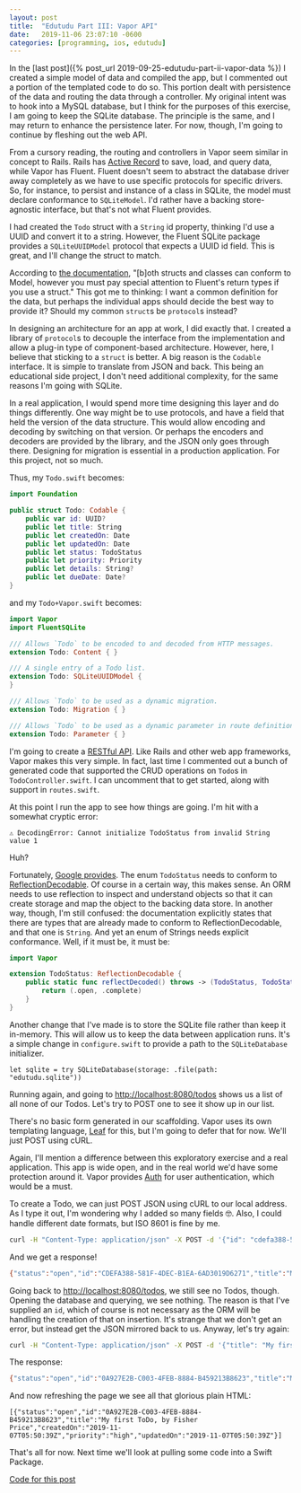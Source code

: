 ```yaml
---
layout: post
title:  "Edutudu Part III: Vapor API"
date:   2019-11-06 23:07:10 -0600
categories: [programming, ios, edutudu]
---
```


In the [last post]({% post_url 2019-09-25-edutudu-part-ii-vapor-data %}) I created a simple model of data and compiled the app, but I commented out a portion of the templated code to do so. This portion dealt with persistence of the data and routing the data through a controller. My original intent was to hook into a MySQL database, but I think for the purposes of this exercise, I am going to keep the SQLite database. The principle is the same, and I may return to enhance the persistence later.  For now, though, I'm going to continue by fleshing out the web API.

From a cursory reading, the routing and controllers in Vapor seem similar in concept to Rails. Rails has [Active Record](https://guides.rubyonrails.org/active_record_basics.html) to save, load, and query data, while Vapor has Fluent.  Fluent doesn't seem to abstract the database driver away completely as we have to use specific protocols for specific drivers.  So, for instance, to persist and instance of a class in SQLite, the model must declare conformance to `SQLiteModel`.  I'd rather have a backing store-agnostic interface, but that's not what Fluent provides.

I had created the `Todo` struct with a `String` id property, thinking I'd use a UUID and convert it to a string. However, the Fluent SQLite package provides a `SQLiteUUIDModel` protocol that expects a UUID id field.  This is great, and I'll change the struct to match.

According to [the documentation](https://docs.vapor.codes/3.0/fluent/models/), "[b]oth structs and classes can conform to Model, however you must pay special attention to Fluent's return types if you use a struct."  This got me to thinking: I want a common definition for the data, but perhaps the individual apps should decide the best way to provide it? Should my common `struct`s be `protocol`s instead?

In designing an architecture for an app at work, I did exactly that. I created a library of `protocol`s to decouple the interface from the implementation and allow a plug-in type of component-based architecture. However, here, I believe that sticking to a `struct` is better.  A big reason is the `Codable` interface. It is simple to translate from JSON and back. This being an educational side project, I don't need additional complexity, for the same reasons I'm going with SQLite.

In a real application, I would spend more time designing this layer and do things differently.  One way might be to use protocols, and have a field that held the version of the data structure. This would allow encoding and decoding by switching on that version. Or perhaps the encoders and decoders are provided by the library, and the JSON only goes through there.  Designing for migration is essential in a production application.  For this project, not so much.

Thus, my `Todo.swift` becomes: 
```swift
import Foundation

public struct Todo: Codable {
    public var id: UUID?
    public let title: String
    public let createdOn: Date
    public let updatedOn: Date
    public let status: TodoStatus
    public let priority: Priority
    public let details: String?
    public let dueDate: Date?
}
```
and my `Todo+Vapor.swift` becomes:

```swift
import Vapor
import FluentSQLite

/// Allows `Todo` to be encoded to and decoded from HTTP messages.
extension Todo: Content { }

/// A single entry of a Todo list.
extension Todo: SQLiteUUIDModel {
}

/// Allows `Todo` to be used as a dynamic migration.
extension Todo: Migration { }

/// Allows `Todo` to be used as a dynamic parameter in route definitions.
extension Todo: Parameter { }
```

I'm going to create a [RESTful API](https://restfulapi.net).  Like Rails and other web app frameworks, Vapor makes this very simple. In fact, last time I commented out a bunch of generated code that supported the CRUD operations on `Todo`s in `TodoController.swift`.  I can uncomment that to get started, along with support in `routes.swift`.

At this point I run the app to see how things are going. I'm hit with a somewhat cryptic error:

`⚠️ DecodingError: Cannot initialize TodoStatus from invalid String value 1`

Huh?

Fortunately, [Google provides](https://github.com/vapor/vapor/issues/1736). The enum `TodoStatus` needs to conform to [ReflectionDecodable](https://api.vapor.codes/core/latest/Core/Protocols/ReflectionDecodable.html).  Of course in a certain way, this makes sense. An ORM needs to use reflection to inspect and understand objects so that it can create storage and map the object to the backing data store.  In another way, though, I'm still confused: the documentation explicitly states that there are types that are already made to conform to ReflectionDecodable, and that one is `String`.  And yet an enum of Strings needs explicit conformance. Well, if it must be, it must be:

```swift
import Vapor

extension TodoStatus: ReflectionDecodable {
    public static func reflectDecoded() throws -> (TodoStatus, TodoStatus) {
        return (.open, .complete)
    }
}
```

Another change that I've made is to store the SQLite file rather than keep it in-memory.  This will allow us to keep the data between application runs.  It's a simple change in `configure.swift` to provide a path to the `SQLiteDatabase` initializer. 

`let sqlite = try SQLiteDatabase(storage: .file(path: "edutudu.sqlite"))`

Running again, and going to [http://localhost:8080/todos](http://localhost:8080/todos) shows us a list of all none of our Todos. Let's try to POST one to see it show up in our list. 

There's no basic form generated in our scaffolding.  Vapor uses its own templating language, [Leaf](https://docs.vapor.codes/3.0/leaf/getting-started/) for this, but I'm going to defer that for now.  We'll just POST using cURL. 

Again, I'll mention a difference between this exploratory exercise and a real application.  This app is wide open, and in the real world we'd have some protection around it. Vapor provides [Auth](https://docs.vapor.codes/3.0/auth/getting-started/) for user authentication, which would be a must.  

To create a Todo, we can just POST JSON using cURL to our local address.  As I type it out, I'm wondering why I added so many fields 🤓. Also, I could handle different date formats, but ISO 8601 is fine by me. 

```bash
curl -H "Content-Type: application/json" -X POST -d '{"id": "cdefa388-581f-4dec-b1ea-6ad3019d6271", "title": "My first ToDo, by Fisher Price", "createdOn": "2019-11-07T05:50:39Z", "updatedOn": "2019-11-07T05:50:39Z", "status": "open", "priority": "high"}' http://localhost:8080/todos
```

And we get a response! 
```bash
{"status":"open","id":"CDEFA388-581F-4DEC-B1EA-6AD3019D6271","title":"My first ToDo, by Fisher Price","createdOn":"2019-11-07T05:50:39Z","priority":"high","updatedOn":"2019-11-07T05:50:39Z"}
```

Going back to [http://localhost:8080/todos](http://localhost:8080/todos), we still see no Todos, though. Opening the database and querying, we see nothing.  The reason is that I've supplied an `id`, which of course is not necessary as the ORM will be handling the creation of that on insertion.  It's strange that we don't get an error, but instead get the JSON mirrored back to us.  Anyway, let's try again:
```bash
curl -H "Content-Type: application/json" -X POST -d '{"title": "My first ToDo, by Fisher Price", "createdOn": "2019-11-07T05:50:39Z", "updatedOn": "2019-11-07T05:50:39Z", "status": "open", "priority": "high"}' http://localhost:8080/todos
```

The response:
```bash
{"status":"open","id":"0A927E2B-C003-4FEB-8884-B459213B8623","title":"My first ToDo, by Fisher Price","createdOn":"2019-11-07T05:50:39Z","priority":"high","updatedOn":"2019-11-07T05:50:39Z"}
```

And now refreshing the page we see all that glorious plain HTML:

```
[{"status":"open","id":"0A927E2B-C003-4FEB-8884-B459213B8623","title":"My first ToDo, by Fisher Price","createdOn":"2019-11-07T05:50:39Z","priority":"high","updatedOn":"2019-11-07T05:50:39Z"}]
```

That's all for now.  Next time we'll look at pulling some code into a Swift Package.

[Code for this post](https://github.com/donmowry/edutudu/tree/vapor-iii)

